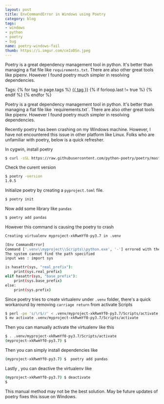 ```yaml
---
layout: post
title: EnvCommandError in Windows using Poetry
category: blog
tags:
- windows
- python
- poetry
- bug
name: poetry-windows-fail
thumb: https://i.imgur.com/ceIoDSn.jpeg
---
```


Poetry is a great dependency management tool in python. It's better than managing a flat file like `requirements.txt`. There are also other great tools like pipenv. However I found poetry much simpler in resolving dependencies.<!-- truncate_here -->

<p>Tags: {% for tag in page.tags %} <a class="mytag" href="/tag/{{ tag }}" title="View posts tagged with &quot;{{ tag }}&quot;">{{ tag }}</a>  {% if forloop.last != true %} {% endif %} {% endfor %} </p>

<p>Poetry is a great dependency management tool in python. It's better than managing a flat file like `requirements.txt`. There are also other great tools like pipenv. However I found poetry much simpler in resolving dependencies. </p>

 Recently poetry has been crashing on my Windows machine. However, I have not encountered this issue in other platform like Linux. Folks who are unfamiliar with poetry, below is a quick refresher.

In cygwin, install poetry

```bash
$ curl -sSL https://raw.githubusercontent.com/python-poetry/poetry/master/get-poetry.py | python
```

Check the curent version

```bash
$ poetry -version 
1.0.5
```

Initialize poetry by creating a `pyproject.toml` file. 

```bash
$ poetry init
```

Now add some library like `pandas`

```bash 
$ poetry add pandas
```

However this command is causing the poetry to crash

```bash
Creating virtualenv myproject-xkRwmYf0-py3.7 in .venv

[Env CommandError]
Command ['.venv\\myproject\\Scripts\\python.exe', '-'] errored with the follwiong return code 1, and output:
The system cannot find the path specified
input was : import sys

is hasattr(sys, "real_prefix"):
    print(sys.real_prefix)
elif hasattr(sys, "base_prefix"):
    print(sys.base_prefix)
else:
    print(sys.prefix)
```

Since poetry tries to create virtualenv under `.venv` folder, there's a quick workaround by removing `carriage return` from activate Scripts

```bash 
$ perl -pe 's/\r$//' < .venv/myproject-xkRwmYf0-py3.7/Scripts/activate > activate
$ mv activate .venv/myproject-xkRwmYf0-py3.7/Scripts/activate 

```

Then you can manually activate the virtualenv like this 

```bash
$ . .venv/myproject-xkRwmYf0-py3.7/Scripts/activate 
(myproject-xkRwmYf0-py3.7) $ 
```


Then you can simply install dependencies like 

```bash
(myproject-xkRwmYf0-py3.7) $  poetry add pandas
```

Lastly , you can deactive the virtualenv like 

```bash
(myproject-xkRwmYf0-py3.7) $ deactivate
$ 
```

This manual method may not be the best solution. May be future updates of poetry fixes this issue on Windows. 

